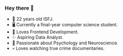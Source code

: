### Hey there 👋 

- 🥰 22 years old ISFJ.
- 🖥️ Currently a final-year computer science student.
- 🖤 Loves Frontend Development.
- ✨ Aspiring Data Analyst.
- 🧠 Passionate about Psychology and Neuroscience.
- 💀 Loves watching true crime documentaries.

